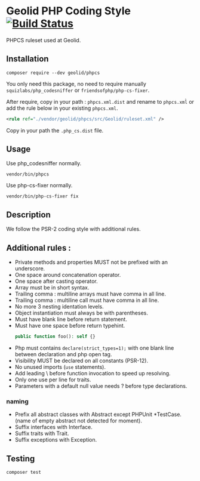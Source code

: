 # Geolid PHP Coding Style [![Build Status](https://travis-ci.org/Geolid/phpcs.svg?branch=master)](https://travis-ci.org/Geolid/phpcs)

PHPCS ruleset used at Geolid.

## Installation

    composer require --dev geolid/phpcs

You only need this package, no need to require manually `squizlabs/php_codesniffer` or `friendsofphp/php-cs-fixer`.

After require, copy in your path : `phpcs.xml.dist` and rename to `phpcs.xml̀`
or add the rule below in your existing `phpcs.xml`.

```xml
<rule ref="./vendor/geolid/phpcs/src/Geolid/ruleset.xml" />
```

Copy in your path the `.php_cs.dist` file.

## Usage

Use php_codesniffer normally.

    vendor/bin/phpcs

Use php-cs-fixer normally.

    vendor/bin/php-cs-fixer fix

## Description

We follow the PSR-2 coding style with additional rules.

## Additional rules :

 - Private methods and properties MUST not be prefixed with an underscore.
 - One space around concatenation operator.
 - One space after casting operator.
 - Array must be in short syntax.
 - Trailing comma : multiline arrays must have comma in all line.
 - Trailing comma : multiline call must have comma in all line.
 - No more 3 nesting identation levels.
 - Object instantiation must always be with parentheses.
 - Must have blank line before return statement.
 - Must have one space before return typehint.
    ```php
    public function foo(): self {}
    ```
 - Php must contains ```declare(strict_types=1);``` with one blank line between declaration and php open tag.
 - Visibility MUST be declared on all constants  (PSR-12).
 - No unused imports (`use` statements). 
 - Add leading \ before function invocation to speed up resolving.
 - Only one use per line for traits.
 - Parameters with a default null value needs ? before type declarations.

### naming

 - Prefix all abstract classes with Abstract except PHPUnit *TestCase. (name of empty abstract not detected for moment).
 - Suffix interfaces with Interface.
 - Suffix traits with Trait.
 - Suffix exceptions with Exception.


## Testing

    composer test
